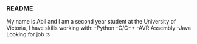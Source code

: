 ### README
My name is Abil and I am a second year student at the University of Victoria, I have skills working with:
-Python
-C/C++
-AVR Assembly
-Java
Looking for job :з
